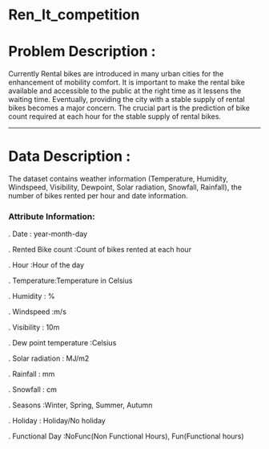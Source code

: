 # Ren_It_competition
# Problem Description : 
Currently Rental bikes are introduced in many urban cities for the enhancement of mobility comfort. It is important to make the rental bike available and accessible to the public at the right time as it lessens the waiting time. Eventually, providing the city with a stable supply of rental bikes becomes a major concern. The crucial part is the prediction of bike count required at each hour for the stable supply of rental bikes.
____________________________________________________________________________________________________________________________________________________________________

# Data Description : 

The dataset contains weather information (Temperature, Humidity, Windspeed, Visibility, Dewpoint, Solar radiation, Snowfall, Rainfall), the number of bikes rented per hour and date information.


### Attribute Information:

. Date : year-month-day

. Rented Bike count :Count of bikes rented at each hour

. Hour :Hour of the day

. Temperature:Temperature in Celsius

. Humidity : %

. Windspeed :m/s

. Visibility : 10m

. Dew point temperature :Celsius

. Solar radiation : MJ/m2

. Rainfall : mm

. Snowfall : cm

. Seasons :Winter, Spring, Summer, Autumn

. Holiday : Holiday/No holiday

. Functional Day :NoFunc(Non Functional Hours), Fun(Functional hours)
